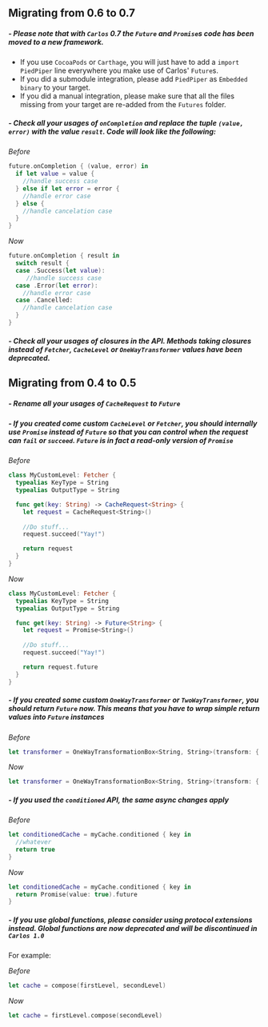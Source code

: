 ## Migrating from 0.6 to 0.7

##### - Please note that with `Carlos` 0.7 the `Future` and `Promise`s code has been moved to a new framework. 

- If you use `CocoaPods` or `Carthage`, you will just have to add a `import PiedPiper` line everywhere you make use of Carlos' `Future`s. 
- If you did a submodule integration, please add `PiedPiper` as `Embedded binary` to your target.
- If you did a manual integration, please make sure that all the files missing from your target are re-added from the `Futures` folder.

##### - Check all your usages of `onCompletion` and replace the tuple `(value, error)` with the value `result`. Code will look like the following:

*Before*
```swift
future.onCompletion { (value, error) in
  if let value = value {
    //handle success case
  } else if let error = error {
  	//handle error case
  } else {
    //handle cancelation case
  }
}
```

*Now*
```swift
future.onCompletion { result in
  switch result {
  case .Success(let value):
     //handle success case
  case .Error(let error):
    //handle error case
  case .Cancelled:
    //handle cancelation case
  }
}
```

##### - Check all your usages of closures in the API. Methods taking closures instead of `Fetcher`, `CacheLevel` or `OneWayTransformer` values have been deprecated.

## Migrating from 0.4 to 0.5

##### - Rename all your usages of `CacheRequest` to `Future`
##### - If you created come custom `CacheLevel` or `Fetcher`, you should internally use `Promise` instead of `Future` so that you can control when the request can `fail` or `succeed`. `Future` is in fact a read-only version of `Promise`

*Before*
```swift
class MyCustomLevel: Fetcher {
  typealias KeyType = String
  typealias OutputType = String

  func get(key: String) -> CacheRequest<String> {
    let request = CacheRequest<String>()
   
    //Do stuff...
    request.succeed("Yay!")

    return request
  }
}
```

*Now*
```swift
class MyCustomLevel: Fetcher {
  typealias KeyType = String
  typealias OutputType = String

  func get(key: String) -> Future<String> {
    let request = Promise<String>()
   
    //Do stuff...
    request.succeed("Yay!")

    return request.future
  }
}
```

##### - If you created some custom `OneWayTransformer` or `TwoWayTransformer`, you should return `Future` now. This means that you have to wrap simple return values into `Future` instances

*Before*
```swift
let transformer = OneWayTransformationBox<String, String>(transform: { $0.uppercaseString })
```

*Now*
```swift
let transformer = OneWayTransformationBox<String, String>(transform: { Promise(value: $0.uppercaseString).future })
```

##### - If you used the `conditioned` API, the same async changes apply

*Before*
```swift
let conditionedCache = myCache.conditioned { key in 
  //whatever
  return true
}
```

*Now*
```swift
let conditionedCache = myCache.conditioned { key in
  return Promise(value: true).future
}
```

##### - If you use global functions, please consider using protocol extensions instead. Global functions are now **deprecated** and will be discontinued in `Carlos 1.0`

For example:

*Before*
```swift
let cache = compose(firstLevel, secondLevel)
```

*Now*
```swift
let cache = firstLevel.compose(secondLevel)
```